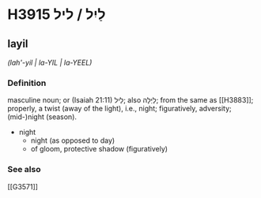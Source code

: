 # H3915 לַיִל / ליל

## layil

_(lah'-yil | la-YIL | la-YEEL)_

### Definition

masculine noun; or (Isaiah 21:11) לֵיל; also לַיְלָה; from the same as [[H3883]]; properly, a twist (away of the light), i.e., night; figuratively, adversity; (mid-)night (season).

- night
    - night (as opposed to day)
    - of gloom, protective shadow (figuratively)
### See also

[[G3571]]

